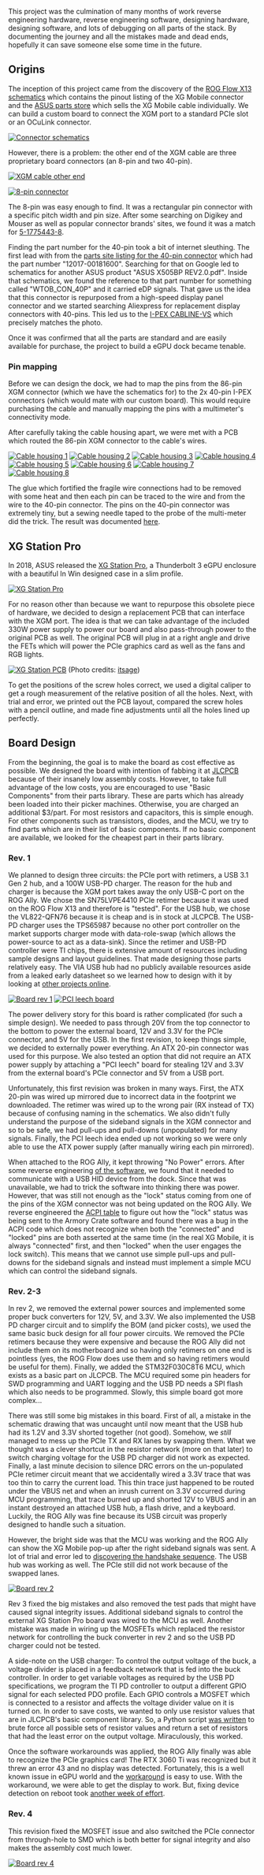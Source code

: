This project was the culmination of many months of work reverse engineering hardware, reverse engineering software, designing hardware, designing software, and lots of debugging on all parts of the stack. By documenting the journey and all the mistakes made and dead ends, hopefully it can save someone else some time in the future.

## Origins
The inception of this project came from the discovery of the [ROG Flow X13 schematics](https://www.badcaps.net/forum/troubleshooting-hardware-devices-and-electronics-theory/troubleshooting-laptops-tablets-and-mobile-devices/schematic-requests-only/103946-asus-gv301qc) which contains the pinout listing of the XG Mobile connector and the [ASUS parts store](https://www.a-accessories.com/asus-connection-cable-62505-79153.htm) which sells the XG Mobile cable individually. We can build a custom board to connect the XGM port to a standard PCIe slot or an OCuLink connector.

[![Connector schematics](images/connector_schematics.png)](images/connector_schematics.png)

However, there is a problem: the other end of the XGM cable are three proprietary board connectors (an 8-pin and two 40-pin). 

[![XGM cable other end](https://images.anandtech.com/galleries/7883/Connector%20(3).jpg)](https://images.anandtech.com/galleries/7883/Connector%20(3).jpg)

[![8-pin connector](images/8_pin_connector.jpg)](images/8_pin_connector.jpg)

The 8-pin was easy enough to find. It was a rectangular pin connector with a specific pitch width and pin size. After some searching on Digikey and Mouser as well as popular connector brands' sites, we found it was a match for [5-1775443-8](https://www.te.com/en/product-5-1775443-8.html).

Finding the part number for the 40-pin took a bit of internet sleuthing. The first lead with from the [parts site listing for the 40-pin connector](https://www.a-accessories.com/asus-attach-system-40-pins-87588-67468.htm) which had the part number "12017-00181600". Searching for that on Google led to schematics for another ASUS product "ASUS X505BP REV2.0.pdf". Inside that schematics, we found the reference to that part number for something called "WTOB_CON_40P" and it carried eDP signals. That gave us the idea that this connector is repurposed from a high-speed display panel connector and we started searching Aliexpress for replacement display connectors with 40-pins. This led us to the [I-PEX CABLINE-VS](https://www.i-pex.com/product/cabline-vs) which precisely matches the photo.

Once it was confirmed that all the parts are standard and are easily available for purchase, the project to build a eGPU dock became tenable.

### Pin mapping
Before we can design the dock, we had to map the pins from the 86-pin XGM connector (which we have the schematics for) to the 2x 40-pin I-PEX connectors (which would mate with our custom board). This would require purchasing the cable and manually mapping the pins with a multimeter's connectivity mode.

After carefully taking the cable housing apart, we were met with a PCB which routed the 86-pin XGM connector to the cable's wires.

[![Cable housing 1](images/cable_pcb_1.jpg)](images/cable_pcb_1.jpg)
[![Cable housing 2](images/cable_pcb_2.jpg)](images/cable_pcb_2.jpg)
[![Cable housing 3](images/cable_pcb_3.jpg)](images/cable_pcb_3.jpg)
[![Cable housing 4](images/cable_pcb_4.jpg)](images/cable_pcb_4.jpg)
[![Cable housing 5](images/cable_pcb_5.jpg)](images/cable_pcb_5.jpg)
[![Cable housing 6](images/cable_pcb_6.jpg)](images/cable_pcb_6.jpg)
[![Cable housing 7](images/cable_pcb_7.jpg)](images/cable_pcb_7.jpg)
[![Cable housing 8](images/cable_pcb_8.jpg)](images/cable_pcb_8.jpg)

The glue which fortified the fragile wire connections had to be removed with some heat and then each pin can be traced to the wire and from the wire to the 40-pin connector. The pins on the 40-pin connector was extremely tiny, but a sewing needle taped to the probe of the multi-meter did the trick. The result was documented [here](Connector.md).

## XG Station Pro
In 2018, ASUS released the [XG Station Pro](https://www.asus.com/motherboards-components/external-graphics-docks/all-series/xg-station-pro/), a Thunderbolt 3 eGPU enclosure with a beautiful In Win designed case in a slim profile. 

[![XG Station Pro](https://www.asus.com/media/global/gallery/b8ohmdrISwndXZJZ_setting_xxx_0_90_end_800.png)](https://www.asus.com/media/global/gallery/b8ohmdrISwndXZJZ_setting_xxx_0_90_end_800.png)

For no reason other than because we want to repurpose this obsolete piece of hardware, we decided to design a replacement PCB that can interface with the XGM port. The idea is that we can take advantage of the included 330W power supply to power our board and also pass-through power to the original PCB as well. The original PCB will plug in at a right angle and drive the FETs which will power the PCIe graphics card as well as the fans and RGB lights.

[![XG Station PCB](images/asus-xg-station-pro-main-tbt-board.jpg)](images/asus-xg-station-pro-main-tbt-board.jpg)
(Photo credits: [itsage](https://egpu.io/asus-xg-station-pro-review-cool-calm-collected/#comment-2453))

To get the positions of the screw holes correct, we used a digital caliper to get a rough measurement of the relative position of all the holes. Next, with trial and error, we printed out the PCB layout, compared the screw holes with a pencil outline, and made fine adjustments until all the holes lined up perfectly.

## Board Design
From the beginning, the goal is to make the board as cost effective as possible. We designed the board with intention of fabbing it at [JLCPCB](https://jlcpcb.com/help/article/98-PCB-Assembly-FAQs) because of their insanely low assembly costs. However, to take full advantage of the low costs, you are encouraged to use "Basic Components" from their parts library. These are parts which has already been loaded into their picker machines. Otherwise, you are charged an additional $3/part. For most resistors and capacitors, this is simple enough. For other components such as transistors, diodes, and the MCU, we try to find parts which are in their list of basic components. If no basic component are available, we looked for the cheapest part in their parts library.

### Rev. 1
We planned to design three circuits: the PCIe port with retimers, a USB 3.1 Gen 2 hub, and a 100W USB-PD charger. The reason for the hub and charger is because the XGM port takes away the only USB-C port on the ROG Ally. We chose the SN75LVPE4410 PCIe retimer because it was used on the ROG Flow X13 and therefore is "tested". For the USB hub, we chose the VL822-QFN76 because it is cheap and is in stock at JLCPCB. The USB-PD charger uses the TPS65987 because no other port controller on the market supports charger mode with data-role-swap (which allows the power-source to act as a data-sink). Since the retimer and USB-PD controller were TI chips, there is extensive amount of resources including sample designs and layout guidelines. That made designing those parts relatively easy. The VIA USB hub had no publicly available resources aside from a leaked early datasheet so we learned how to design with it by looking at [other projects online](https://oshwhub.com/lovetombseries/LoveTomb2).

[![Board rev 1](images/board_v1.png)](images/board_v1.png) [![PCI leech board](images/pci_leech.png)](images/pci_leech.png)

The power delivery story for this board is rather complicated (for such a simple design). We needed to pass through 20V from the top connector to the bottom to power the external board, 12V and 3.3V for the PCIe connector, and 5V for the USB. In the first revision, to keep things simple, we decided to externally power everything. An ATX 20-pin connector was used for this purpose. We also tested an option that did not require an ATX power supply by attaching a "PCI leech" board for stealing 12V and 3.3V from the external board's PCIe connector and 5V from a USB port.

Unfortunately, this first revision was broken in many ways. First, the ATX 20-pin was wired up mirrored due to incorrect data in the footprint we downloaded. The retimer was wired up to the wrong pair (RX instead of TX) because of confusing naming in the schematics. We also didn't fully understand the purpose of the sideband signals in the XGM connector and so to be safe, we had pull-ups and pull-downs (unpopulated) for many signals. Finally, the PCI leech idea ended up not working so we were only able to use the ATX power supply (after manually wiring each pin mirrored).

When attached to the ROG Ally, it kept throwing "No Power" errors. After some reverse engineering [of the software](Software.md), we found that it needed to communicate with a USB HID device from the dock. Since that was unavailable, we had to trick the software into thinking there was power. However, that was still not enough as the "lock" status coming from one of the pins of the XGM connector was not being updated on the ROG Ally. We reverse engineered the [ACPI table](ACPI_Annotated.asl) to figure out how the "lock" status was being sent to the Armory Crate software and found there was a bug in the ACPI code which does not recognize when both the "connected" and "locked" pins are both asserted at the same time (in the real XG Mobile, it is always "connected" first, and then "locked" when the user engages the lock switch). This means that we cannot use simple pull-ups and pull-downs for the sideband signals and instead must implement a simple MCU which can control the sideband signals.

### Rev. 2-3
In rev 2, we removed the external power sources and implemented some proper buck converters for 12V, 5V, and 3.3V. We also implemented the USB PD charger circuit and to simplify the BOM (and picker costs), we used the same basic buck design for all four power circuits. We removed the PCIe retimers because they were expensive and because the ROG Ally did not include them on its motherboard and so having only retimers on one end is pointless (yes, the ROG Flow does use them and so having retimers would be useful for them). Finally, we added the STM32F030C8T6 MCU, which exists as a basic part on JLCPCB. The MCU required some pin headers for SWD programming and UART logging and the USB PD needs a SPI flash which also needs to be programmed. Slowly, this simple board got more complex...

There was still some big mistakes in this board. First of all, a mistake in the schematic drawing that was uncaught until now meant that the USB hub had its 1.2V and 3.3V shorted together (not good). Somehow, we *still* managed to mess up the PCIe TX and RX lanes by swapping them. What we thought was a clever shortcut in the resistor network (more on that later) to switch charging voltage for the USB PD charger did not work as expected. Finally, a last minute decision to silence DRC errors on the un-populated PCIe retimer circuit meant that we accidentally wired a 3.3V trace that was too thin to carry the current load. This thin trace just happened to be routed under the VBUS net and when an inrush current on 3.3V occurred during MCU programming, that trace burned up and shorted 12V to VBUS and in an instant destroyed an attached USB hub, a flash drive, and a keyboard. Luckily, the ROG Ally was fine because its USB circuit was properly designed to handle such a situation.

However, the bright side was that the MCU was working and the ROG Ally can show the XG Mobile pop-up after the right sideband signals was sent. A lot of trial and error led to [discovering the handshake sequence](Connector.md#connection-handshake). The USB hub was working as well. The PCIe still did not work because of the swapped lanes.

[![Board rev 2](images/board_v2.png)](images/board_v2.png)

Rev 3 fixed the big mistakes and also removed the test pads that might have caused signal integrity issues. Additional sideband signals to control the external XG Station Pro board was wired to the MCU as well. Another mistake was made in wiring up the MOSFETs which replaced the resistor network for controlling the buck converter in rev 2 and so the USB PD charger could not be tested.

A side-note on the USB charger: To control the output voltage of the buck, a voltage divider is placed in a feedback network that is fed into the buck controller. In order to get variable voltages as required by the USB PD specifications, we program the TI PD controller to output a different GPIO signal for each selected PDO profile. Each GPIO controls a MOSFET which is connected to a resistor and affects the voltage divider value on it is turned on. In order to save costs, we wanted to only use resistor values that are in JLCPCB's basic component library. So, a Python script [was written](../resistor_finder.py) to brute force all possible sets of resistor values and return a set of resistors that had the least error on the output voltage. Miraculously, this worked.

Once the software workarounds was applied, the ROG Ally finally was able to recognize the PCIe graphics card! The RTX 3060 Ti was recognized but it threw an error 43 and no display was detected. Fortunately, this is a well known issue in eGPU world and the [workaround](https://egpu.io/nvidia-error43-fixer) is easy to use. With the workaround, we were able to get the display to work. But, fixing device detection on reboot took [another week of effort](MCU.md#embedded-controller).

### Rev. 4
This revision fixed the MOSFET issue and also switched the PCIe connector from through-hole to SMD which is both better for signal integrity and also makes the assembly cost much lower.

[![Board rev 4](images/board_v4.png)](images/board_v4.png)
